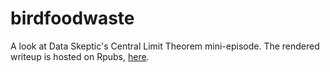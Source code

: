 # birdfoodwaste
A look at Data Skeptic's Central Limit Theorem mini-episode. The rendered
writeup is hosted on Rpubs, [here](http://rpubs.com/aaronferrucci/184691).
